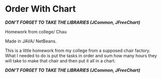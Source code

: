 # Order With Chart

*****DON'T FORGET TO TAKE THE LIBRARIES (JCommon, JFreeChart)*****

Homework from college/ Chau

Made in JAVA/ NetBeans.

This is a little homework from my college from a supposed chair factory.
What I needed to do is put the tasks in order and sum how many hours 
they will take to make that chair and then put it all in a chart.

*****DON'T FORGET TO TAKE THE LIBRARIES (JCommon, JFreeChart)*****

